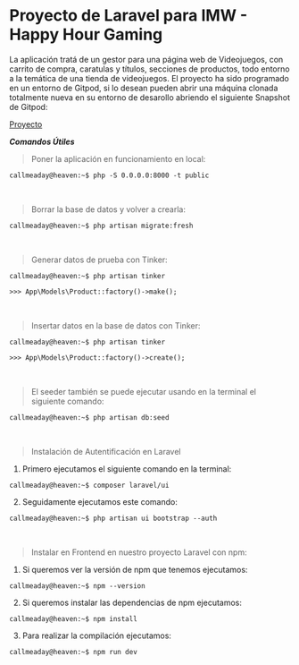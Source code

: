 

<h1>Proyecto de Laravel para IMW - Happy Hour Gaming</h1>

La aplicación tratá de un gestor para una página web de Videojuegos, con carrito de compra, caratulas y títulos, secciones de productos, todo entorno a la temática de una tienda de videojuegos.
El proyecto ha sido programado en un entorno de Gitpod, si lo desean pueden abrir una máquina clonada totalmente nueva en su entorno de desarollo abriendo el siguiente Snapshot de Gitpod:

[Proyecto](https://gitpod)

_**Comandos Útiles**_

>Poner la aplicación en funcionamiento en local:
```console
callmeaday@heaven:~$ php -S 0.0.0.0:8000 -t public
```
<br>

>Borrar la base de datos y volver a crearla:
```console
callmeaday@heaven:~$ php artisan migrate:fresh
```
<br>

>Generar datos de prueba con Tinker:
```console
callmeaday@heaven:~$ php artisan tinker
```
```console
>>> App\Models\Product::factory()->make();
```
<br>

>Insertar datos en la base de datos con Tinker:
```console
callmeaday@heaven:~$ php artisan tinker
```
```console
>>> App\Models\Product::factory()->create();
```
<br>

>El seeder también se puede ejecutar usando en la terminal el siguiente comando:
```console
callmeaday@heaven:~$ php artisan db:seed
```

<br>

>Instalación de Autentificación en Laravel
1. Primero ejecutamos el siguiente comando en la terminal:
```console
callmeaday@heaven:~$ composer laravel/ui
```
2. Seguidamente ejecutamos este comando:
```console
callmeaday@heaven:~$ php artisan ui bootstrap --auth
```

<br>

>Instalar en Frontend en nuestro proyecto Laravel con npm:
1. Si queremos ver la versión de npm que tenemos ejecutamos:
```console
callmeaday@heaven:~$ npm --version
```
2. Si queremos instalar las dependencias de npm ejecutamos:
```console
callmeaday@heaven:~$ npm install
```
3. Para realizar la compilación ejecutamos:
```console
callmeaday@heaven:~$ npm run dev
```

